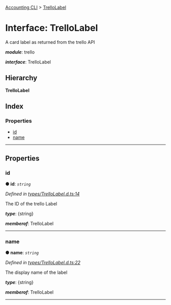 [Accounting CLI](../README.md) > [TrelloLabel](../interfaces/trellolabel.md)

# Interface: TrelloLabel

A card label as returned from the trello API

*__module__*: trello

*__interface__*: TrelloLabel

## Hierarchy

**TrelloLabel**

## Index

### Properties

* [id](trellolabel.md#id)
* [name](trellolabel.md#name)

---

## Properties

<a id="id"></a>

###  id

**● id**: *`string`*

*Defined in [types/TrelloLabel.d.ts:14](https://github.com/daniellacosse/accounting-cli/blob/b08b8ee/types/TrelloLabel.d.ts#L14)*

The ID of the trello Label

*__type__*: {string}

*__memberof__*: TrelloLabel

___
<a id="name"></a>

###  name

**● name**: *`string`*

*Defined in [types/TrelloLabel.d.ts:22](https://github.com/daniellacosse/accounting-cli/blob/b08b8ee/types/TrelloLabel.d.ts#L22)*

The display name of the label

*__type__*: {string}

*__memberof__*: TrelloLabel

___

